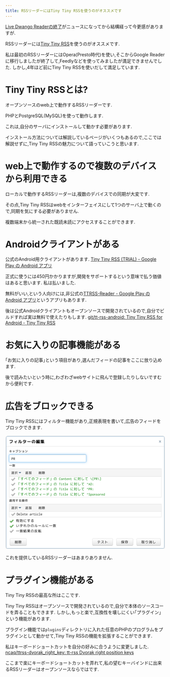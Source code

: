 ```yaml
---
title: RSSリーダーにはTiny Tiny RSSを使うのがオススメです
---
```


[Live Dwango Readerの終了](http://www.itmedia.co.jp/news/articles/1709/27/news102.html)がニュースになってから結構経って今更感がありますが.

RSSリーダーには[Tiny Tiny RSS](https://tt-rss.org/)を使うのがオススメです.

私は最初のRSSリーダーにはOpera(Presto時代)を使い,そこからGoogle Readerに移行しましたが終了して,Feedlyなどを使ってみましたが満足できませんでした.
しかし,4年ほど前にTiny Tiny RSSを使いだして満足しています.

# Tiny Tiny RSSとは?

オープンソースのweb上で動作するRSSリーダーです.

PHPとPostgreSQL(MySQL)を使って動作します.

これは,自分のサーバにインストールして動かす必要があります.

インストール方法については解説しているページがいくつもあるので,ここでは解説せずに,Tiny Tiny RSSの魅力について語っていこうと思います.

# web上で動作するので複数のデバイスから利用できる

ローカルで動作するRSSリーダーは,複数のデバイスでの同期が大変です.

その点,Tiny Tiny RSSはwebをインターフェイスにして1つのサーバ上で動くので,同期を気にする必要がありません.

複数端末から統一された既読未読にアクセスすることができます.

# Androidクライアントがある

公式のAndroid用クライアントがあります.
[Tiny Tiny RSS (TRIAL) - Google Play の Android アプリ](https://play.google.com/store/apps/details?id=org.fox.ttrss&hl=ja)

正式に使うには450円かかりますが,開発をサポートするという意味で払う価値はあると思います.
私は払いました.

無料がいい,という人向けには,非公式の[TTRSS-Reader - Google Play の Android アプリ](https://play.google.com/store/apps/details?id=org.ttrssreader)というアプリもあります.

後は公式Androidクライアントもオープンソースで開発されているので,自分でビルドすれば実は無料で使えたりもします.
[git/tt-rss-android: Tiny Tiny RSS for Android - Tiny Tiny RSS](https://git.tt-rss.org/git/tt-rss-android)

# お気に入りの記事機能がある

｢お気に入りの記事｣という項目があり,選んだフィードの記事をここに放り込めます.

後で読みたいという時に,わざわざwebサイトに飛んで登録したりしないですむから便利です.

# 広告をブロックできる

Tiny Tiny RSSにはフィルター機能があり,正規表現を書いて,広告のフィードをブロックできます.

![フィルター](/asset/screenshot-2017-10-29-09-16-16.png)

これを提供しているRSSリーダーはあまりありません.

# プラグイン機能がある

Tiny Tiny RSSの最高な所はここです.

Tiny Tiny RSSはオープンソースで開発されているので,自分で本体のソースコードを弄ることもできます.
しかし,もっと楽で,互換性を壊しにくい｢プラグイン｣という機能があります.

プラグイン機能では`plugins`ディレクトリに入れた任意のPHPのプログラムをプラグインとして動かせて,Tiny Tiny RSSの機能を拡張することができます.

私はキーボードショートカットを自分の好みに合うように変更しました.
[ncaq/ttrss-dvorak_right_key: tt-rss Dvorak right position keys](https://github.com/ncaq/ttrss-dvorak_right_key)

ここまで楽にキーボードショートカットを弄れて,私の望むキーバインドに出来るRSSリーダーはオープンソースならではです.
